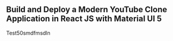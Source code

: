 ## Build and Deploy a Modern YouTube Clone Application in React JS with Material UI 5
Test50smdfmsdln
